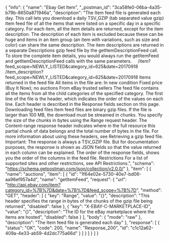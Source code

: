 {
  "info": {
    "name": "Ebay Get Item",
    "_postman_id": "3ca58fe0-06ba-4a35-b79b-8650a871946a",
    "description": "The Item feed file is generated each day. This call lets you download a daily TSV_GZIP (tab separated value gzip) Item feed file of all the items that were listed on a specific day in a specific category. For each item, all the item details are returned, except for the item description. The description of each item is excluded because these can be huge and items in an item group (an item with variations, such as size and color) can share the same description. The item descriptions are returned in a separate Descriptions gzip feed file by the getItemDescriptionFeed call. To store the complete item details, you would always run the getItemFeed and getItemDescriptionFeed calls with the same parameters. &nbsp;&nbsp;&nbsp; /item?feed_scope=NEWLY_LISTED&amp;category_id=625&amp;date=20170918 &nbsp;&nbsp;&nbsp; /item_description?feed_scope=NEWLY_LISTED&amp;category_id=625&amp;date=20170918 Items returned in the feed file All items in the file are: In new condition Fixed price (Buy It Now); no auctions From eBay trusted sellers The feed file contains all the items from all the child categories of the specified category. The first line of the file is the header, which indicates the order of the values on each line. Each header is described in the Response fields section on this page. Downloading feed files Item feed files are binary gzip files. If the file is larger than 100 MB, the download must be streamed in chunks. You specify the size of the chunks in bytes using the Range request header. The Content-range response header indicates where in the full resource this partial chunk of data belongs and the total number of bytes in the file. For more information about using these headers, see Retrieving a gzip feed file. Important: The response is always a TSV_GZIP file. But for documentation purposes, the response is shown as JSON fields so that the value returned in each column can be explained. The order of the response fields, shows you the order of the columns in the feed file. Restrictions For a list of supported sites and other restrictions, see API Restrictions.",
    "schema": "https://schema.getpostman.com/json/collection/v2.0.0/"
  },
  "item": [
    {
      "name": "auctions",
      "item": [
        {
          "id": "1f64e02e-5730-40e7-bd06-aa96ef957a4d",
          "name": "getItemFeed",
          "request": {
            "url": "http://api.ebay.com/item?category_id=%7B%7D&date=%7B%7D&feed_scope=%7B%7D",
            "method": "GET",
            "header": [
              {
                "key": "Range",
                "value": "{}",
                "description": "This header specifies the range in bytes of the chunks of the gzip file being returned",
                "disabled": false
              },
              {
                "key": "X-EBAY-C-MARKETPLACE-ID",
                "value": "{}",
                "description": "The ID for the eBay marketplace where the items are hosted",
                "disabled": false
              }
            ],
            "body": {
              "mode": "raw"
            },
            "description": "The Item feed file is generated each day"
          },
          "response": [
            {
              "status": "OK",
              "code": 200,
              "name": "Response_200",
              "id": "c1c12a62-409a-4e33-ab59-4d2dc775a66d"
            }
          ]
        }
      ]
    }
  ]
}